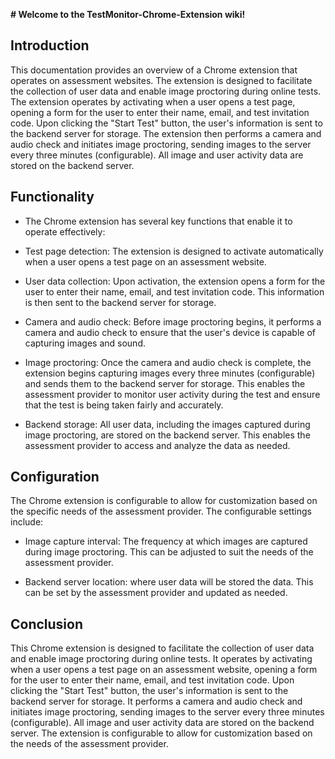 **# Welcome to the TestMonitor-Chrome-Extension wiki!**


## Introduction
This documentation provides an overview of a Chrome extension that operates on assessment websites. The extension is designed to facilitate the collection of user data and enable image proctoring during online tests. The extension operates by activating when a user opens a test page, opening a form for the user to enter their name, email, and test invitation code. Upon clicking the "Start Test" button, the user's information is sent to the backend server for storage. The extension then performs a camera and audio check and initiates image proctoring, sending images to the server every three minutes (configurable). All image and user activity data are stored on the backend server.


## Functionality
   * The Chrome extension has several key functions that enable it to operate effectively:

   * Test page detection: The extension is designed to activate automatically when a user opens a test page on an assessment website.

   * User data collection: Upon activation, the extension opens a form for the user to enter their name, email, and test invitation code. This 
     information is then sent to the backend server for storage.

   * Camera and audio check: Before image proctoring begins, it performs a camera and audio check to ensure that the user's device is capable 
     of capturing images and sound. 

   * Image proctoring: Once the camera and audio check is complete, the extension begins capturing images every three minutes (configurable) and sends 
     them to the backend server for storage. This enables the assessment provider to monitor user activity during the test and ensure that the test is 
     being taken fairly and accurately.

   * Backend storage: All user data, including the images captured during image proctoring, are stored on the backend server. This enables the assessment 
     provider to access and analyze the data as needed.


## Configuration
The Chrome extension is configurable to allow for customization based on the specific needs of the assessment provider. The configurable settings include:

   * Image capture interval: The frequency at which images are captured during image proctoring. This can be adjusted to suit the needs of the assessment 
   provider.

   * Backend server location: where user data will be stored the data. This can be set by the assessment provider and updated as needed.


## Conclusion
This Chrome extension is designed to facilitate the collection of user data and enable image proctoring during online tests. It operates by activating when a user opens a test page on an assessment website, opening a form for the user to enter their name, email, and test invitation code. Upon clicking the "Start Test" button, the user's information is sent to the backend server for storage. It performs a camera and audio check and initiates image proctoring, sending images to the server every three minutes (configurable). All image and user activity data are stored on the backend server. The extension is configurable to allow for customization based on the needs of the assessment provider.
